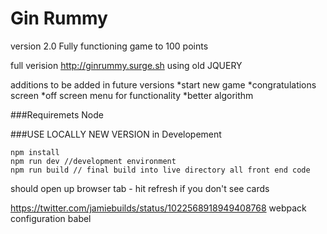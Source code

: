 # Gin Rummy

version 2.0
Fully functioning game to 100 points

full verision http://ginrummy.surge.sh using old JQUERY

additions to be added in future versions
*start new game
*congratulations screen
*off screen menu for functionality
*better algorithm

###Requiremets
Node

###USE LOCALLY NEW VERSION in Developement

```
npm install
npm run dev //development environment
npm run build // final build into live directory all front end code
```
should open up browser tab - hit refresh if you don't see cards

https://twitter.com/jamiebuilds/status/1022568918949408768 webpack configuration babel
